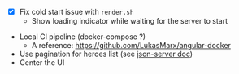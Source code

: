 - [x] Fix cold start issue with `render.sh`
  - Show loading indicator while waiting for the server to start
- Local CI pipeline (docker-compose ?)
  - A reference: https://github.com/LukasMarx/angular-docker
- Use pagination for heroes list (see [json-server doc](https://www.npmjs.com/package/json-server))
- Center the UI
